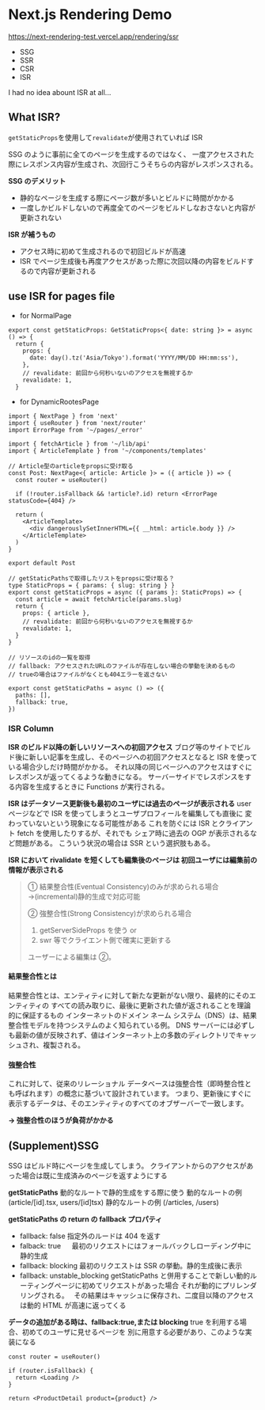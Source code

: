# Next.js Rendering Demo

https://next-rendering-test.vercel.app/rendering/ssr

- SSG
- SSR
- CSR
- ISR

I had no idea abount ISR at all...

## What ISR?

`getStaticProps`を使用して`revalidate`が使用されていれば ISR

SSG のように事前に全てのページを生成するのではなく、
一度アクセスされた際にレスポンス内容が生成され、次回行こうそちらの内容がレスポンスされる。

**SSG のデメリット**

- 静的なページを生成する際にページ数が多いとビルドに時間がかかる
- 一度しかビルドしないので再度全てのページをビルドしなおさないと内容が更新されない

**ISR が補うもの**

- アクセス時に初めて生成されるので初回ビルドが高速
- ISR でページ生成後も再度アクセスがあった際に次回以降の内容をビルドするので内容が更新される

## use ISR for pages file

- for NormalPage

```tsx
export const getStaticProps: GetStaticProps<{ date: string }> = async () => {
  return {
    props: {
      date: day().tz('Asia/Tokyo').format('YYYY/MM/DD HH:mm:ss'),
    },
    // revalidate: 前回から何秒いないのアクセスを無視するか
    revalidate: 1,
  }
```

- for DynamicRootesPage

```tsx
import { NextPage } from 'next'
import { useRouter } from 'next/router'
import ErrorPage from '~/pages/_error'

import { fetchArticle } from '~/lib/api'
import { ArticleTemplate } from '~/components/templates'

// Article型のarticleをpropsに受け取る
const Post: NextPage<{ article: Article }> = ({ article }) => {
  const router = useRouter()

  if (!router.isFallback && !article?.id) return <ErrorPage statusCode={404} />

  return (
    <ArticleTemplate>
      <div dangerouslySetInnerHTML={{ __html: article.body }} />
    </ArticleTemplate>
  )
}

export default Post

// getStaticPathsで取得したリストをpropsに受け取る？
type StaticProps = { params: { slug: string } }
export const getStaticProps = async ({ params }: StaticProps) => {
  const article = await fetchArticle(params.slug)
  return {
    props: { article },
    // revalidate: 前回から何秒いないのアクセスを無視するか
    revalidate: 1,
  }
}

// リソースのidの一覧を取得
// fallback: アクセスされたURLのファイルが存在しない場合の挙動を決めるもの
// trueの場合はファイルがなくとも404エラーを返さない

export const getStaticPaths = async () => ({
  paths: [],
  fallback: true,
})
```

### ISR Column

**ISR のビルド以降の新しいリソースへの初回アクセス**
ブログ等のサイトでビルド後に新しい記事を生成し、そのページへの初回アクセスとなると
ISR を使っている場合少しだけ時間がかかる。
それ以降の同じページへのアクセスはすぐにレスポンスが返ってくるような動きになる。
サーバーサイドでレスポンスをする内容を生成するときに Functions が実行される。

**ISR はデータソース更新後も最初のユーザには過去のページが表示される**
user ページなどで ISR を使ってしまうとユーザプロフィールを編集しても直後に
変わっていないという現象になる可能性がある
これを防ぐには ISR とクライアント fetch を使用したりするが、それでも
シェア時に過去の OGP が表示されるなど問題がある。
こういう状況の場合は SSR という選択肢もある。

**ISR において rivalidate を短くしても編集後のページは
初回ユーザには編集前の情報が表示される**

> ① 結果整合性(Eventual Consistency)のみが求められる場合
> →(incremental)静的生成で対応可能
>
> ② 強整合性(Strong Consistency)が求められる場合
>
> 1. getServerSideProps を使う or
> 2. swr 等でクライエント側で確実に更新する
>
> ユーザーによる編集は ②。

#### 結果整合性とは

結果整合性とは、エンティティに対して新たな更新がない限り、最終的にそのエンティティの
すべての読み取りに、最後に更新された値が返されることを理論的に保証するもの
インターネットのドメイン ネーム システム（DNS）は、結果整合性モデルを持つシステムのよく知られている例。
DNS サーバーには必ずしも最新の値が反映されず、値はインターネット上の多数のディレクトリでキャッシュされ、複製される。

#### 強整合性

これに対して、従来のリレーショナル データベースは強整合性（即時整合性とも呼ばれます）の概念に基づいて設計されています。
つまり、更新後にすぐに表示するデータは、そのエンティティのすべてのオブザーバーで一致します。

**→ 強整合性のほうが負荷がかかる**

## (Supplement)SSG

SSG はビルド時にページを生成してしまう。
クライアントからのアクセスがあった場合は既に生成済みのページを返すようにする

**getStaticPaths**
動的なルートで静的生成をする際に使う
動的なルートの例 (article/[id].tsx, users/[id]tsx)
静的なルートの例 (/articles, /users)

**getStaticPaths の return の fallback プロパティ**

- fallback: false
  指定外のルードは 404 を返す
- falback: true 　
  最初のリクエストにはフォールバックしローディング中に静的生成
- fallback: blocking
  最初のリクエストは SSR の挙動。静的生成後に表示
- fallback: unstable_blocking
  getStaticPaths と併用することで新しい動的ルーティングページに初めてリクエストがあった場合
  それが動的にプリレンダリングされる。　
  その結果はキャッシュに保存され、二度目以降のアクセスは動的 HTML が高速に返ってくる

**データの追加がある時は、fallback:true,または blocking**
true を利用する場合、初めてのユーザに見せるページを
別に用意する必要があり、このような実装になる

```tsx
const router = useRouter()

if (router.isFallback) {
  return <Loading />
}

return <ProductDetail product={product} />
```
